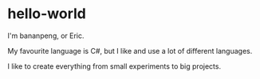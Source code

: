 # hello-world

I'm bananpeng, or Eric.

My favourite language is C#, but I like and use a lot of different languages.

I like to create everything from small experiments to big projects.
